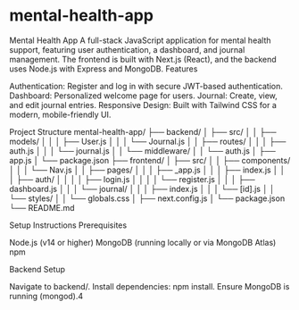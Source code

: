 # mental-health-app
Mental Health App
A full-stack JavaScript application for mental health support, featuring user authentication, a dashboard, and journal management. The frontend is built with Next.js (React), and the backend uses Node.js with Express and MongoDB.
Features

Authentication: Register and log in with secure JWT-based authentication.
Dashboard: Personalized welcome page for users.
Journal: Create, view, and edit journal entries.
Responsive Design: Built with Tailwind CSS for a modern, mobile-friendly UI.

Project Structure
mental-health-app/
├── backend/
│   ├── src/
│   │   ├── models/
│   │   │   ├── User.js
│   │   │   └── Journal.js
│   │   ├── routes/
│   │   │   ├── auth.js
│   │   │   └── journal.js
│   │   └── middleware/
│   │       └── auth.js
│   ├── app.js
│   └── package.json
├── frontend/
│   ├── src/
│   │   ├── components/
│   │   │   └── Nav.js
│   │   ├── pages/
│   │   │   ├── _app.js
│   │   │   ├── index.js
│   │   │   ├── auth/
│   │   │   │   ├── login.js
│   │   │   │   └── register.js
│   │   │   ├── dashboard.js
│   │   │   └── journal/
│   │   │       ├── index.js
│   │   │       └── [id].js
│   │   └── styles/
│   │       └── globals.css
│   ├── next.config.js
│   └── package.json
└── README.md

Setup Instructions
Prerequisites

Node.js (v14 or higher)
MongoDB (running locally or via MongoDB Atlas)
npm

Backend Setup

Navigate to backend/.
Install dependencies: npm install.
Ensure MongoDB is running (mongod).4
